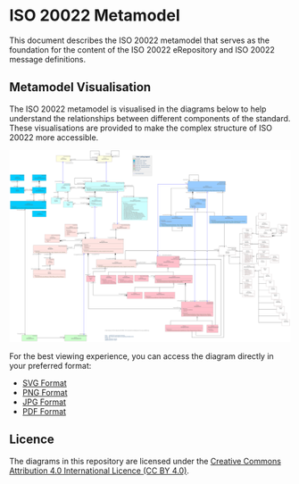 # ISO 20022 Metamodel

This document describes the ISO 20022 metamodel that serves as the foundation for the content of the ISO 20022 eRepository and ISO 20022 message definitions.

## Metamodel Visualisation

The ISO 20022 metamodel is visualised in the diagrams below to help understand the relationships between different components of the standard. These visualisations are provided to make the complex structure of ISO 20022 more accessible.


![ISO 20022 Core Metamodel](./images/ISO20022_2013-metamodel-visualisation.svg)



For the best viewing experience, you can access the diagram directly in your preferred format:
- [SVG Format](./images/ISO20022_2013-metamodel-visualisation.svg)
- [PNG Format](./images/ISO20022_2013-metamodel-visualisation.png)
- [JPG Format](./images/ISO20022_2013-metamodel-visualisation.jpg)
- [PDF Format](./images/ISO20022_2013-metamodel-visualisation.pdf)


## Licence

The diagrams in this repository are licensed under the [Creative Commons Attribution 4.0 International Licence (CC BY 4.0)](https://creativecommons.org/licenses/by/4.0/).



